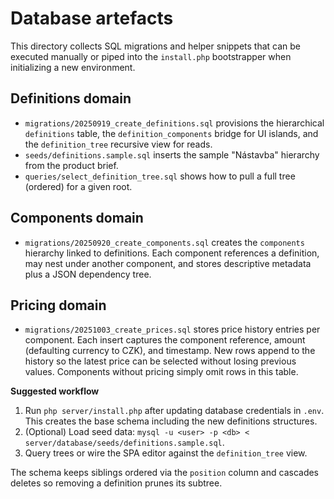 # Database artefacts

This directory collects SQL migrations and helper snippets that can be executed manually or piped into the `install.php` bootstrapper when initializing a new environment.

## Definitions domain

- `migrations/20250919_create_definitions.sql` provisions the hierarchical `definitions` table, the `definition_components` bridge for UI islands, and the `definition_tree` recursive view for reads.
- `seeds/definitions.sample.sql` inserts the sample "Nástavba" hierarchy from the product brief.
- `queries/select_definition_tree.sql` shows how to pull a full tree (ordered) for a given root.

## Components domain

- `migrations/20250920_create_components.sql` creates the `components` hierarchy linked to definitions. Each component references a definition, may nest under another component, and stores descriptive metadata plus a JSON dependency tree.

## Pricing domain

- `migrations/20251003_create_prices.sql` stores price history entries per component. Each insert captures the component reference, amount (defaulting currency to CZK), and timestamp. New rows append to the history so the latest price can be selected without losing previous values. Components without pricing simply omit rows in this table.

**Suggested workflow**

1. Run `php server/install.php` after updating database credentials in `.env`. This creates the base schema including the new definitions structures.
2. (Optional) Load seed data: `mysql -u <user> -p <db> < server/database/seeds/definitions.sample.sql`.
3. Query trees or wire the SPA editor against the `definition_tree` view.

The schema keeps siblings ordered via the `position` column and cascades deletes so removing a definition prunes its subtree.
